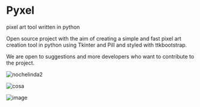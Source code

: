 # Pyxel
pixel art tool written in python


Open source project with the aim of creating a simple and fast pixel art creation tool in python using Tkinter and Pill and styled with ttkbootstrap.

We are open to suggestions and more developers who want to contribute to the project.

![nochelinda2](https://user-images.githubusercontent.com/86579760/229386582-7d41ba57-de39-4fc7-90ee-330d12434c69.png)


![cosa](https://user-images.githubusercontent.com/86579760/229386643-f56048b7-3b63-4cd6-85fb-1de6ced6f650.png)



![image](https://user-images.githubusercontent.com/86579760/229386104-25d66218-0eb0-461c-b973-a8fa3d8c5a81.png)
